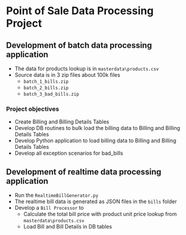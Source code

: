 # Point of Sale Data Processing Project

## Development of batch data processing application
* The data for products lookup is in `masterdata\products.csv`
* Source data is in 3 zip files about 100k files
    * `batch_1_bills.zip`
    * `batch_2_bills.zip`
    * `batch_3_bad_bills.zip`

### Project objectives
* Create Billing and Billing Details Tables
* Develop DB routines to bulk load the billing data to Billing and Billing Details Tables
* Develop Python application to load billing data to Billing and Billing Details Tables
* Develop all exception scenarios for bad_bills

## Development of realtime data processing application
* Run the `RealtimeBillGenerator.py`
* The realtime bill data is generated as JSON files in the `bills` folder
* Develop a `Bill Processor` to 
   * Calculate the total bill price with product unit price lookup from `masterdata\products.csv`
   * Load Bill and Bill Details in DB tables
